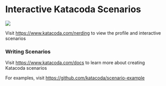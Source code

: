# Interactive Katacoda Scenarios

[![](http://shields.katacoda.com/katacoda/nerding/count.svg)](https://www.katacoda.com/nerding "Get your profile on Katacoda.com")

Visit https://www.katacoda.com/nerding to view the profile and interactive scenarios

### Writing Scenarios
Visit https://www.katacoda.com/docs to learn more about creating Katacoda scenarios

For examples, visit https://github.com/katacoda/scenario-example
